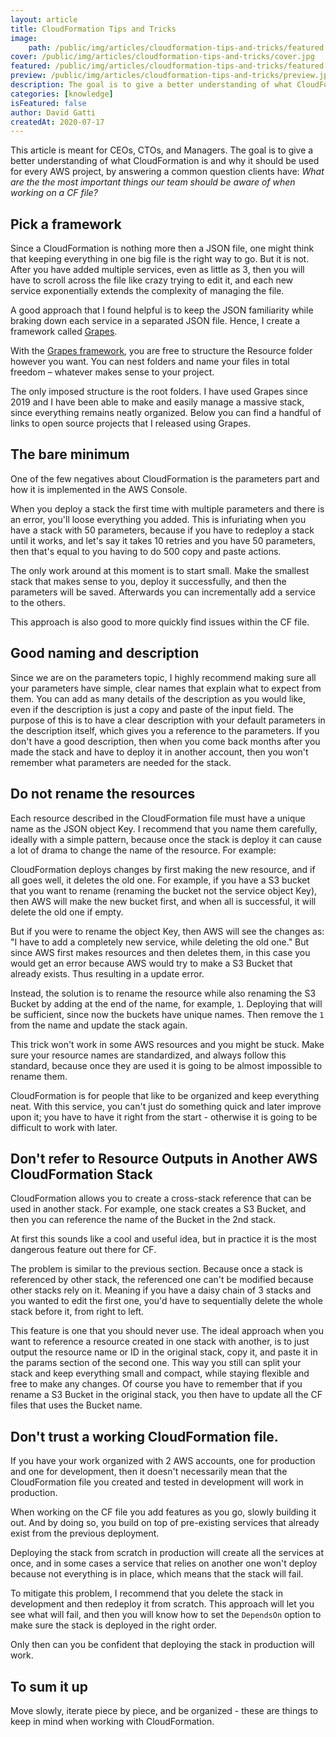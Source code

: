 ```yaml
---
layout: article
title: CloudFormation Tips and Tricks
image:
    path: /public/img/articles/cloudformation-tips-and-tricks/featured.jpg
cover: /public/img/articles/cloudformation-tips-and-tricks/cover.jpg
featured: /public/img/articles/cloudformation-tips-and-tricks/featured.jpg
preview: /public/img/articles/cloudformation-tips-and-tricks/preview.jpg
description: The goal is to give a better understanding of what CloudFormation is and why it should be used for every AWS project.
categories: [knowledge]
isFeatured: false
author: David Gatti
createdAt: 2020-07-17
---
```


This article is meant for CEOs, CTOs, and Managers. The goal is to give a better understanding of what CloudFormation is and why it should be used for every AWS project, by answering a common question clients have: *What are the the most important things our team should be aware of when working on a CF file?*

## Pick a framework

Since a CloudFormation is nothing more then a JSON file, one might think that keeping everything in one big file is the right way to go. But it is not. After you have added multiple services, even as little as 3, then you will have to scroll across the file like crazy trying to edit it, and each new service exponentially extends the complexity of managing the file.

A good approach that I found helpful is to keep the JSON familiarity while braking down each service in a separated JSON file. Hence, I create a framework called [Grapes](https://www.npmjs.com/package/@0x4447/grapes).

With the [Grapes framework](https://www.npmjs.com/package/@0x4447/grapes), you are free to structure the Resource folder however you want. You can nest folders and name your files in total freedom – whatever makes sense to your project.

The only imposed structure is the root folders. I have used Grapes since 2019 and I have been able to make and easily manage a massive stack, since everything remains neatly organized. Below you can find a handful of links to open source projects that I released using Grapes.

## The bare minimum

One of the few negatives about CloudFormation is the parameters part and how it is implemented in the AWS Console.

When you deploy a stack the first time with multiple parameters and there is an error, you'll loose everything you added. This is infuriating when you have a stack with 50 parameters, because if you have to redeploy a stack until it works, and let's say it takes 10 retries and you have 50 parameters, then that's equal to you having to do 500 copy and paste actions. 

The only work around at this moment is to start small. Make the smallest stack that makes sense to you, deploy it successfully, and then the parameters will be saved. Afterwards you can incrementally add a service to the others.

This approach is also good to more quickly find issues within the CF file.

## Good naming and description

Since we are on the parameters topic, I highly recommend making sure all your parameters have simple, clear names that explain what to expect from them. You can add as many details of the description as you would like, even if the description is just a copy and paste of the input field. The purpose of this is to have a clear description with your default parameters in the description itself, which gives you a reference to the parameters. If you don't have a good description, then when you come back months after you made the stack and have to deploy it in another account, then you won't remember what parameters are needed for the stack.

## Do not rename the resources

Each resource described in the CloudFormation file must have a unique name as the JSON object Key. I recommend that you name them carefully, ideally with a simple pattern, because once the stack is deploy it can cause a lot of drama to change the name of the resource. For example:

CloudFormation deploys changes by first making the new resource, and if all goes well, it deletes the old one. For example, if you have a S3 bucket that you want to rename (renaming the bucket not the service object Key), then AWS will make the new bucket first, and when all is successful, it will delete the old one if empty.

But if you were to rename the object Key, then AWS will see the changes as: "I have to add a completely new service, while deleting the old one." But since AWS first makes resources and then deletes them, in this case you would get an error because AWS would try to make a S3 Bucket that already exists. Thus resulting in a update error.

Instead, the solution is to rename the resource while also renaming the S3 Bucket by adding at the end of the name, for example, `1`. Deploying that will be sufficient, since now the buckets have unique names. Then remove the `1` from the name and update the stack again.

This trick won't work in some AWS resources and you might be stuck. Make sure your resource names are standardized, and always follow this standard, because once they are used it is going to be almost impossible to rename them.

CloudFormation is for people that like to be organized and keep everything neat. With this service, you can't just do something quick and later improve upon it; you have to have it right from the start - otherwise it is going to be difficult to work with later.

## Don't refer to Resource Outputs in Another AWS CloudFormation Stack

CloudFormation allows you to create a cross-stack reference that can be used in another stack. For example, one stack creates a S3 Bucket, and then you can reference the name of the Bucket in the 2nd stack.

At first this sounds like a cool and useful idea, but in practice it is the most dangerous feature out there for CF.

The problem is similar to the previous section. Because once a stack is referenced by other stack, the referenced one can't be modified because other stacks rely on it. Meaning if you have a daisy chain of 3 stacks and you wanted to edit the first one, you'd have to sequentially delete the whole stack before it, from right to left.

This feature is one that you should never use. The ideal approach when you want to reference a resource created in one stack with another, is to just output the resource name or ID in the original stack, copy it, and paste it in the params section of the second one. This way you still can split your stack and keep everything small and compact, while staying flexible and free to make any changes. Of course you have to remember that if you rename a S3 Bucket in the original stack, you then have to update all the CF files that uses the Bucket name.

## Don't trust a working CloudFormation file.

If you have your work organized with 2 AWS accounts, one for production and one for development, then it doesn't necessarily mean that the CloudFormation file you created and tested in development will work in production.

When working on the CF file you add features as you go, slowly building it out. And by doing so, you build on top of pre-existing services that already exist from the previous deployment.

Deploying the stack from scratch in production will create all the services at once, and in some cases a service that relies on another one won't deploy because not everything is in place, which means that the stack will fail.

To mitigate this problem, I recommend that you delete the stack in development and then redeploy it from scratch. This approach will let you see what will fail, and then you will know how to set the `DependsOn` option to make sure the stack is deployed in the right order.

Only then can you be confident that deploying the stack in production will work.

## To sum it up

Move slowly, iterate piece by piece, and be organized - these are things to keep in mind when working with CloudFormation.
